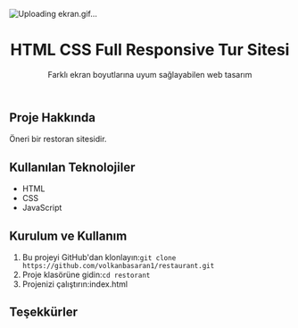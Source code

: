![Uploading ekran.gif…]()
<!DOCTYPE html>
<html lang="en">
<head>
    <meta charset="UTF-8">
    <meta name="viewport" content="width=device-width, initial-scale=1.0">
</head>
<body>
    <header>
        <h1>HTML CSS Full Responsive Tur Sitesi</h1>
        <p>Farklı ekran boyutlarına uyum sağlayabilen web tasarım</p>
    </header>
    <div class="container">
        <h2>Proje Hakkında</h2>
        <p>Öneri bir restoran sitesidir.</p>
        <h2>Kullanılan Teknolojiler</h3>
        <ul>
            <li>HTML</li>
             <li>CSS</li>
             <li>JavaScript</li>
        </ul>
        <h2>Kurulum ve Kullanım</h2>
        <ol>
            <li>Bu projeyi GitHub'dan klonlayın:<code>git clone https://github.com/volkanbasaran1/restaurant.git</code></li>
            <li>Proje klasörüne gidin:<code>cd restorant</code></li>
            <li>Projenizi çalıştırın:index.html</li>
        </ol>
        <h2>Teşekkürler</h2>
    </div>
</body>
</html>
